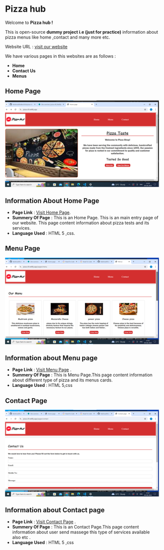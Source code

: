 # Pizza hub

Welcome to **Pizza hub !**

This is open-source **dummy project i.e (just for practice)**
information about pizza menus like
home ,contact and many more etc.

Website URL : [visit our website](https://pizza-df.netlify.app/)

We have various pages in this websites are as follows :

- **Home**
- **Contact Us**
- **Menus**

## **Home Page**

![Home Page Screen Shot](./img/sceen1.png)

## Information About Home Page

- **Page Link** : [Visit Home Page](https://pizza-df.netlify.app/).
- **Summery Of Page** : This is an Home Page. This is an main entry page of our website.
  This page content information about  pizza tests and its services.
- **Language Used** : HTML 5 ,css.

## **Menu Page**

![ Menu page Screen Shot](./img/sceen2.png)

## Information about Menu page

- **Page Link** : [Visit Menu Page](https://pizza-df.netlify.app/pages/menu) .
- **Summery Of Page** : This is Menu  Page.This page content information about  different type of pizza and its menus cards.
- **Language Used** : HTML 5,css

## **Contact Page**

![Contact page Screen Shot](./img/sceen3.png)

## Information about Contact page

- **Page Link** : [Visit Contact Page](https://pizza-df.netlify.app/pages/contact) .
- **Summery Of Page** : This is an Contact Page.This page content information about user send massege this type of services available also etc .
- **Language Used** : HTML 5 ,css

